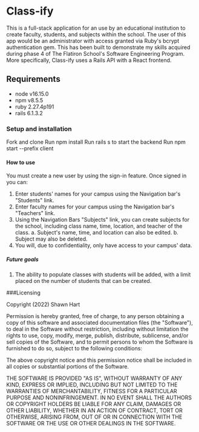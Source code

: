 # Class-ify 
This is a full-stack application for an use by an educational institution to create faculty, students, and subjects within the school. The user of this app would be an administrator with access granted via Ruby's bcrypt authentication gem.  This has been built to demonstrate my skills acquired during phase 4 of The Flatiron School's Software Engineering Program.  More specifically, Class-ify uses a Rails API with a React frontend.

## Requirements
* node v16.15.0
* npm v8.5.5
* ruby 2.27.4p191
* rails 6.1.3.2


### Setup and installation
Fork and clone
Run npm install
Run rails s to start the backend
Run npm start --prefix client

#### How to use
You must create a new user  by using the sign-in feature.  Once signed in you can:

1. Enter students' names for your campus using the Navigation bar's "Students" link.
2. Enter faculty names for your campus using the Navigation bar's "Teachers" link.
3. Using the Navigation Bars "Subjects" link, you can create subjects for the school, including class name, time, location, and teacher of the class.
    a. Subject's name, time, and location can also be edited.
    b. Subject may also be deleted.
4. You will, due to confidentiality, only have access to your campus' data.


##### Future goals
1.  The ability to populate classes with students will be added, with a limit placed on the number of students that can be created.


###Licensing


Copyright (2022) Shawn Hart

Permission is hereby granted, free of charge, to any person obtaining a copy
of this software and associated documentation files (the "Software"), to deal
in the Software without restriction, including without limitation the rights
to use, copy, modify, merge, publish, distribute, sublicense, and/or sell
copies of the Software, and to permit persons to whom the Software is
furnished to do so, subject to the following conditions:

The above copyright notice and this permission notice shall be included in
all copies or substantial portions of the Software.

THE SOFTWARE IS PROVIDED "AS IS", WITHOUT WARRANTY OF ANY KIND, EXPRESS OR
IMPLIED, INCLUDING BUT NOT LIMITED TO THE WARRANTIES OF MERCHANTABILITY,
FITNESS FOR A PARTICULAR PURPOSE AND NONINFRINGEMENT. IN NO EVENT SHALL THE
AUTHORS OR COPYRIGHT HOLDERS BE LIABLE FOR ANY CLAIM, DAMAGES OR OTHER
LIABILITY, WHETHER IN AN ACTION OF CONTRACT, TORT OR OTHERWISE, ARISING FROM,
OUT OF OR IN CONNECTION WITH THE SOFTWARE OR THE USE OR OTHER DEALINGS IN
THE SOFTWARE.